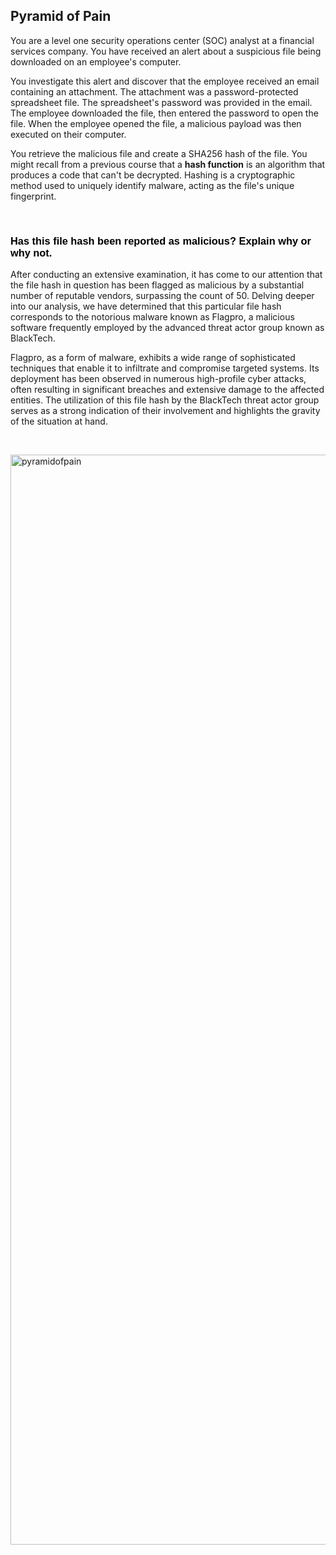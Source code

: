 <h2>Pyramid of Pain</h2>

<p><span style="font-size:14px">You are a level one security operations center (SOC) analyst at a financial services company. You have received an alert about a suspicious file being downloaded on an employee&#39;s computer.&nbsp;</span></p>

<p><span style="font-size:14px">You investigate this alert and discover that the employee received an email containing an attachment. The attachment was a password-protected spreadsheet file. The spreadsheet&#39;s password was provided in the email. The employee downloaded the file, then entered the password to open the file. When the employee opened the file, a malicious payload was then executed on their computer.</span></p>

<p><span style="font-size:14px">You retrieve the malicious file and create a SHA256 hash of the file. You might recall from a previous course that a <strong>hash function</strong> is an algorithm that produces a code that can&#39;t be decrypted. Hashing is a cryptographic method used to uniquely identify malware, acting as the file&#39;s unique fingerprint.&nbsp;</span></p>

<p>&nbsp;</p>

<h3><span style="font-family:'Google Sans',sans-serif"><span style="color:#000000">Has this file hash been reported as malicious? Explain why or why not.</span></span></h3>

<p><span style="font-size:14px">After conducting an extensive examination, it has come to our attention that the file hash in question has been flagged as malicious by a substantial number of reputable vendors, surpassing the count of 50. Delving deeper into our analysis, we have determined that this particular file hash corresponds to the notorious malware known as Flagpro, a malicious software frequently employed by the advanced threat actor group known as BlackTech.</span></p>

<p><span style="font-size:14px">Flagpro, as a form of malware, exhibits a wide range of sophisticated techniques that enable it to infiltrate and compromise targeted systems. Its deployment has been observed in numerous high-profile cyber attacks, often resulting in significant breaches and extensive damage to the affected entities. The utilization of this file hash by the BlackTech threat actor group serves as a strong indication of their involvement and highlights the gravity of the situation at hand.</span></p>

<p>&nbsp;</p>
<img width="1744" alt="pyramidofpain" src="https://github.com/kirkdshelton/cybersecurity_professional/assets/10577356/f4b76fc4-6a0b-46af-ae59-009525e416d7">
